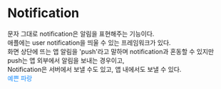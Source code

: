 # Notification

문자 그대로 notification은 알림을 표현해주는 기능이다.   
애플에는 user notification을 띄울 수 있는 프레임워크가 있다.   
화면 상단에 뜨는 앱 알림을 'push'라고 말하며 notification과 혼동할 수 있지만   
push는 앱 외부에서 알림을 보내는 경우이고,   
Notification은 서버에서 보낼 수도 있고, 앱 내에서도 보낼 수 있다.   
<font color='dodgerblue'> 예쁜 파랑 </font>
